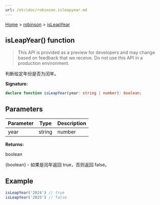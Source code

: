 ```yaml
---
url: /etc\doc/robinson.isleapyear.md
---
```

[Home](./index.md) > [robinson](./robinson.md) > [isLeapYear](./robinson.isleapyear.md)

## isLeapYear() function

> This API is provided as a preview for developers and may change based on feedback that we receive. Do not use this API in a production environment.

判断给定年份是否为闰年。

**Signature:**

```typescript
declare function isLeapYear(year: string | number): boolean;
```

## Parameters

|  Parameter | Type | Description |
|  --- | --- | --- |
|  year | string | number | 要判断的年份，可以是字符串或数字。 |

**Returns:**

boolean

{boolean} - 如果是闰年返回 true，否则返回 false。

## Example

```javascript
isLeapYear('2024') // true
isLeapYear('2025') // false
```
